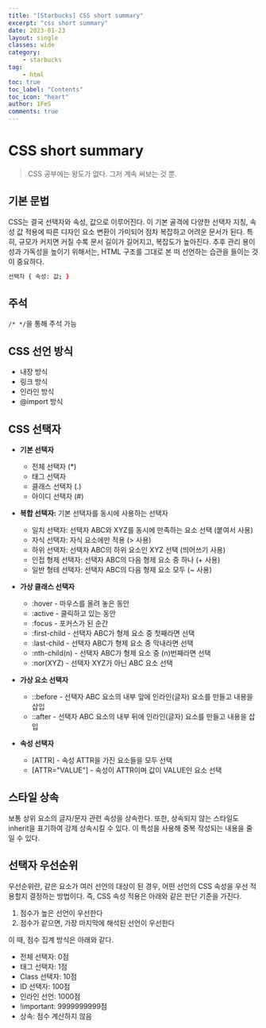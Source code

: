 ```yaml
---
title: "[Starbucks] CSS short summary"
excerpt: "css short summary"
date: 2023-01-23
layout: single
classes: wide
category:
    - starbucks
tag:
    - html
toc: true
toc_label: "Contents"
toc_icon: "heart"
author: 1FeS
comments: true
---
```


# CSS short summary

> CSS 공부에는 왕도가 없다. 그저 계속 써보는 것 뿐.

## 기본 문법

CSS는 결국 선택자와 속성, 값으로 이루어진다. 이 기본 골격에 다양한 선택자 지칭, 속성 값 적용에 따른 디자인 요소 변환이 가미되어 점차 복잡하고 어려운 문서가 된다. 특히, 규모가 커지면 커질 수록 문서 길이가 길어지고, 복잡도가 높아진다. 추후 관리 용이성과 가독성을 높이기 위해서는, HTML 구조를 그대로 본 떠 선언하는 습관을 들이는 것이 중요하다.

```sh
선택자 { 속성: 값; }
```

## 주석

`/* */`을 통해 주석 가능

## CSS 선언 방식

- 내장 방식
- 링크 방식
- 인라인 방식
- @import 방식

## CSS 선택자

- **기본 선택자**
  - 전체 선택자 (*)
  - 태그 선택자
  - 클래스 선택자 (.)
  - 아이디 선택자 (#)

- **복합 선택자:** 기본 선택자를 동시에 사용하는 선택자
  - 일치 선택자: 선택자 ABC와 XYZ를 동시에 만족하는 요소 선택 (붙여서 사용)
  - 자식 선택자: 자식 요소에만 적용 (> 사용)
  - 하위 선택자: 선택자 ABC의 하위 요소인 XYZ 선택 (띄어쓰기 사용)
  - 인접 형제 선택자: 선택자 ABC의 다음 형제 요소 중 하나 (+ 사용)
  - 일반 형테 선택자: 선택자 ABC의 다음 형제 요소 모두 (~ 사용)

- **가상 클래스 선택자**
  - :hover - 마우스를 올려 놓은 동안
  - :active - 클릭하고 있는 동안
  - :focus - 포커스가 된 순간
  - :first-child - 선택자 ABC가 형제 요소 중 첫째라면 선택
  - :last-child - 선택자 ABC가 형제 요소 중 막내라면 선택
  - :nth-child(n) - 선택자 ABC가 형제 요소 중 (n)번째라면 선택
  - :nor(XYZ) - 선택자 XYZ가 아닌 ABC 요소 선택

- **가상 요소 선택자**
  - ::before - 선택자 ABC 요소의 내부 앞에 인라인(글자) 요소를 만들고 내용을 삽입
  - ::after - 선택자 ABC 요소의 내부 뒤에 인라인(글자) 요소를 만들고 내용을 삽입

- **속성 선택자**
  - [ATTR] - 속성 ATTR을 가진 요소들을 모두 선택
  - [ATTR="VALUE"] - 속성이 ATTR이며 값이 VALUE인 요소 선택

## 스타일 상속

보통 상위 요소의 글자/문자 관련 속성을 상속한다. 또한, 상속되지 않는 스타일도 inherit을 표기하여 강제 상속시킬 수 있다. 이 특성을 사용해 중복 작성되는 내용을 줄일 수 있다.

## 선택자 우선순위

우선순위란, 같은 요소가 여러 선언의 대상이 된 경우, 어떤 선언의 CSS 속성을 우선 적용할지 결정하는 방법이다. 즉, CSS 속성 적용은 아래와 같은 판단 기준을 가진다.

1. 점수가 높은 선언이 우선한다
2. 점수가 같으면, 가장 마지막에 해석된 선언이 우선한다

이 때, 점수 집계 방식은 아래와 같다.

- 전체 선택자: 0점
- 태그 선택자: 1점
- Class 선택자: 10점
- ID 선택자: 100점
- 인라인 선언: 1000점
- !important: 9999999999점
- 상속: 점수 계산하지 않음